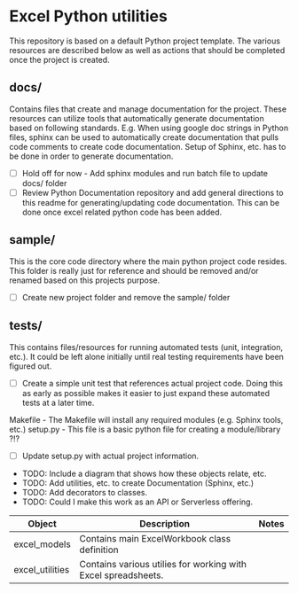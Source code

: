 # Excel Python utilities

This repository is based on a default Python project template.  The various resources are described below as well as actions that should be completed once the project is created.

## docs/

Contains files that create and manage documentation for the project.  These resources can utilize tools that automatically generate documentation based on following standards.  E.g. When using google doc strings in Python files, sphinx can be used to automatically create documentation that pulls code comments to create code documentation.  Setup of Sphinx, etc. has to be done in order to generate documentation.

* [ ] Hold off for now - Add sphinx modules and run batch file to update docs/ folder
* [ ] Review Python Documentation repository and add general directions to this readme for generating/updating code documentation.  This can be done once excel related python code has been added.

## sample/

This is the core code directory where the main python project code resides.  This folder is really just for reference and should be removed and/or renamed based on this projects purpose.  

* [ ] Create new project folder and remove the sample/ folder

## tests/

This contains files/resources for running automated tests (unit, integration, etc.).  It could be left alone initially until real testing requirements have been figured out.

* [ ] Create a simple unit test that references actual project code.  Doing this as early as possible makes it easier to just expand these automated tests at a later time.

Makefile - The Makefile will install any required modules (e.g. Sphinx tools, etc.)
setup.py - This file is a basic python file for creating a module/library ?!? 

* [ ] Update setup.py with actual project information.

* TODO: Include a diagram that shows how these objects relate, etc.
* TODO: Add utilities, etc. to create Documentation (Sphinx, etc.)
* TODO: Add decorators to classes.
* TODO: Could I make this work as an API or Serverless offering.


| Object          | Description                                                   | Notes |
| --------------- | ------------------------------------------------------------- | ----- |
| excel_models    | Contains main ExcelWorkbook class definition                  |       |
| excel_utilities | Contains various utilies for working with Excel spreadsheets. |       |
